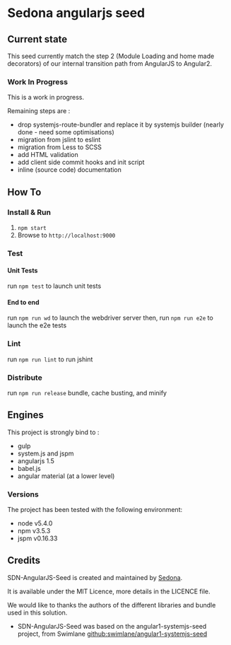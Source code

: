 Sedona angularjs seed
================================

Current state
-------------------

This seed currently match the step 2 (Module Loading and home made decorators) of our internal transition path from AngularJS to Angular2.

### Work In Progress

This is a work in progress.

Remaining steps are :
- drop systemjs-route-bundler and replace it by systemjs builder (nearly done - need some optimisations)
- migration from jslint to eslint
- migration from Less to SCSS
- add HTML validation
- add client side commit hooks and init script
- inline (source code) documentation

How To
-------------

### Install & Run

1. `npm start`
2. Browse to `http://localhost:9000`

### Test

#### Unit Tests

run `npm test` to launch unit tests

#### End to end

run `npm run wd` to launch the webdriver server
then, run `npm run e2e` to launch the e2e tests

### Lint

run `npm run lint` to run jshint

### Distribute

run `npm run release` bundle, cache busting, and minify

Engines
-------------

This project is strongly bind to :
* gulp
* system.js and jspm
* angularjs 1.5
* babel.js
* angular material (at a lower level)

### Versions
The project has been tested with the following environment:

- node v5.4.0
- npm v3.5.3
- jspm v0.16.33

Credits
-----------

SDN-AngularJS-Seed is created and maintained by [Sedona](http://www.sedona.fr).

It is available under the MIT Licence, more details in the LICENCE file.

We would like to thanks the authors of the different libraries and bundle
used in this solution.

* SDN-AngularJS-Seed was based on the angular1-systemjs-seed project, from Swimlane
[github:swimlane/angular1-systemjs-seed](https://github.com/swimlane/angular1-systemjs-seed)
